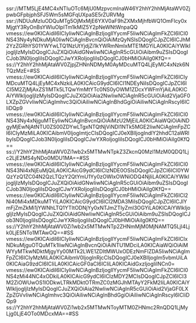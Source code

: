 ssr://MTM5LjE4MC4xNTIuOTc6MjU0MzpvcmlnaW46Y2hhY2hhMjAtaWV0ZjpwbGFpbjphSFJ5Wm5sMGFqUXpaSE5rZURVMg
ssr://NDUuMzIuODQuMTg5OjMxMjE6YXV0aF9hZXMxMjhfbWQ1OmFlcy0xMjgtY3RyOnBsYWluOlpITm1kMlZ5Y2pNeWNtWnpaQQ
vmess://ew0KICAidiI6ICIyIiwNCiAgInBzIjogIlYycmF5IiwNCiAgImFkZCI6ICI0NS43Ny4yNDkuMjA0IiwNCiAgInBvcnQiOiAiMzQyNSIsDQogICJpZCI6ICJhM2YzZGRhYS01YWYwLTQ1NzUtYjdjZi1kYWRmNmIxMTE1MGYiLA0KICAiYWlkIjogIjIzMyIsDQogICJuZXQiOiAidGNwIiwNCiAgInR5cGUiOiAibm9uZSIsDQogICJob3N0IjogIiIsDQogICJwYXRoIjogIiIsDQogICJ0bHMiOiAiIg0KfQ==
ss://Y2hhY2hhMjAtaWV0ZjpjZHNnNDMyM0AyMDcuMTQ4LjEyMC4xNzk6NTQzMzE=#SS
vmess://ew0KICAidiI6ICIyIiwNCiAgInBzIjogIlYycmF5IiwNCiAgImFkZCI6ICIyMDcuMTQ4LjEyMC4xNzkiLA0KICAicG9ydCI6ICI1NDEyNiIsDQogICJpZCI6ICI5M2ZjMjAxZS1lMTk5LTQwYmMtYTc0NS0yOWM1ZDcxYWFmYjAiLA0KICAiYWlkIjogIjIzMyIsDQogICJuZXQiOiAia2NwIiwNCiAgInR5cGUiOiAid2VjaGF0LXZpZGVvIiwNCiAgImhvc3QiOiAiIiwNCiAgInBhdGgiOiAiIiwNCiAgInRscyI6ICIiDQp9
vmess://ew0KICAidiI6ICIyIiwNCiAgInBzIjogIlYycmF5IiwNCiAgImFkZCI6ICI0NS43Ny4xNjguMTEyIiwNCiAgInBvcnQiOiAiMzU2MjEiLA0KICAiaWQiOiAiNDgyMjEwNjAtNTU0ZS00ZDYwLTgxNTQtNjViNDI1NTk5MGE2IiwNCiAgImFpZCI6ICIyMzMiLA0KICAibmV0IjogImtjcCIsDQogICJ0eXBlIjogIndlY2hhdC12aWRlbyIsDQogICJob3N0IjogIiIsDQogICJwYXRoIjogIiIsDQogICJ0bHMiOiAiIg0KfQ==
ss://Y2hhY2hhMjAtaWV0Zi1wb2x5MTMwNTpkZ3ZkcnQ0MzI1MzM0QDQ1Ljc2LjE2MS4yNDo0MDU1MA==#SS
vmess://ew0KICAidiI6ICIyIiwNCiAgInBzIjogIlYycmF5IiwNCiAgImFkZCI6ICI0NS43Ni4xNjEuMjQiLA0KICAicG9ydCI6ICIzNDE0OSIsDQogICJpZCI6ICI0YWQzYzQ1ZC04N2QzLTQzY2QtYmU1Yy0zOWIxOWNiODQ4NjIiLA0KICAiYWlkIjogIjIzMyIsDQogICJuZXQiOiAidGNwIiwNCiAgInR5cGUiOiAibm9uZSIsDQogICJob3N0IjogIiIsDQogICJwYXRoIjogIiIsDQogICJ0bHMiOiAiIg0KfQ==
vmess://ew0KICAidiI6ICIyIiwNCiAgInBzIjogIlYycmF5IiwNCiAgImFkZCI6ICI2Ni40Mi4xMDkuMTYiLA0KICAicG9ydCI6ICI2MDA3MiIsDQogICJpZCI6ICJlYmFjZmZkMi1jYWNhLTQ1YTItODNjYy0xNTJmZTIyZmI3OGYiLA0KICAiYWlkIjogIjIzMyIsDQogICJuZXQiOiAidGNwIiwNCiAgInR5cGUiOiAibm9uZSIsDQogICJob3N0IjogIiIsDQogICJwYXRoIjogIiIsDQogICJ0bHMiOiAiIg0KfQ==
ss://Y2hhY2hhMjAtaWV0Zi1wb2x5MTMwNTp2ZHNmMjM0MjNAMTQ5LjI4Ljk0LjE5NTo1MTAwOQ==#SS
vmess://ew0KICAidiI6ICIyIiwNCiAgInBzIjogIlYycmF5IiwNCiAgImFkZCI6ICIxNDkuMjguOTQuMTk1IiwNCiAgInBvcnQiOiAiNTU1MDciLA0KICAiaWQiOiAiMWYyMTkwNDktMjgyYy00MTk2LWE1ZDItMWUxODEzNmFlZDA5IiwNCiAgImFpZCI6ICIyMzMiLA0KICAibmV0IjogInRjcCIsDQogICJ0eXBlIjogIm5vbmUiLA0KICAiaG9zdCI6ICIiLA0KICAicGF0aCI6ICIiLA0KICAidGxzIjogIiINCn0=
vmess://ew0KICAidiI6ICIyIiwNCiAgInBzIjogIlYycmF5IiwNCiAgImFkZCI6ICI0NS4zMi44NC4xODkiLA0KICAicG9ydCI6ICIzMDY2MCIsDQogICJpZCI6ICI3M2ZiOWUwOS1lODkwLTRkMDktOTRmZC0zMGJhMTAyY2FkM2IiLA0KICAiYWlkIjogIjIzMyIsDQogICJuZXQiOiAia2NwIiwNCiAgInR5cGUiOiAid2VjaGF0LXZpZGVvIiwNCiAgImhvc3QiOiAiIiwNCiAgInBhdGgiOiAiIiwNCiAgInRscyI6ICIiDQp9
ss://Y2hhY2hhMjAtaWV0Zi1wb2x5MTMwNToyMTM0ZHNmc2RnQDQ1LjMyLjg0LjE4OTo0MDcxMA==#SS
